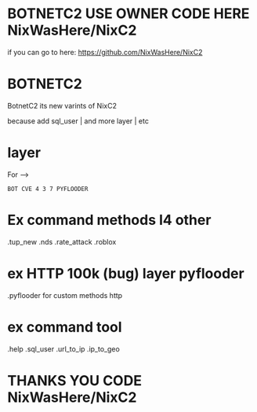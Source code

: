 # BOTNETC2 USE OWNER CODE HERE NixWasHere/NixC2

if you can go to here:
https://github.com/NixWasHere/NixC2

# BOTNETC2

BotnetC2 its new varints of NixC2

because add sql_user | and more layer | etc

# layer
For -->

    BOT CVE 4 3 7 PYFLOODER
    
# Ex command methods l4 other
.tup_new .nds .rate_attack .roblox

# ex HTTP 100k (bug) layer pyflooder
.pyflooder for custom methods http

# ex command tool

.help .sql_user .url_to_ip .ip_to_geo

# THANKS YOU CODE NixWasHere/NixC2 #
